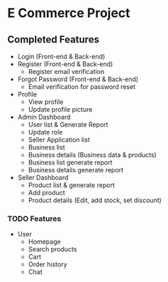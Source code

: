 # E Commerce Project

## Completed Features

-   Login (Front-end & Back-end)
-   Register (Front-end & Back-end)
    -   Register email verification
-   Forgot Password (Front-end & Back-end)
    -   Email verification for password reset
-   Profile
    -   View profile
    -   Update profile picture
-   Admin Dashboard
    -   User list & Generate Report
    -   Update role
    -   Seller Application list
    -   Business list
    -   Business details (Business data & products)
    -   Business list generate report
    -   Business details generate report
-   Seller Dashboard
    -   Product list & generate report
    -   Add product
    -   Product details (Edit, add stock, set discount)

### TODO Features

-   User
    -   Homepage
    -   Search products
    -   Cart
    -   Order history
    -   Chat
